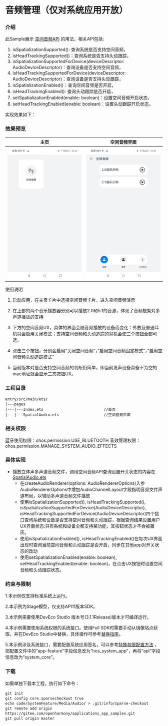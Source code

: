 # 音频管理（仅对系统应用开放）

### 介绍

此Sample展示
[空间音频API](https://gitee.com/openharmony/interface_sdk-js/blob/master/api/@ohos.multimedia.audio.d.ts) 的用法，相关API包括:
1. isSpatializationSupported(): 查询系统是否支持空间音频， 
2. isHeadTrackingSupported()：查询系统是否支持头动跟踪，
3. isSpatializationSupportedForDevice(deviceDescriptor: AudioDeviceDescriptor)：查询设备是否支持空间音频，
4. isHeadTrackingSupportedForDevice(deviceDescriptor: AudioDeviceDescriptor)：查询设备是否支持头动跟踪，
5. isSpatializationEnabled()：查询空间音频是否开启，
6. isHeadTrackingEnabled(): 查询头动跟踪是否开启，
7. setSpatializationEnabled(enable: boolean)：设置空间音频开启状态，
8. setHeadTrackingEnabled(enable: boolean)：设置头动跟踪开启状态，

实现效果如下：

### 效果预览
| 主页                                     | 空间音频界面                                  |
|----------------------------------------|-----------------------------------------|
| ![index](screenshot/devices/index.png) | ![main](screenshot/devices/spatial.png) |

使用说明

1. 启动应用，在主页卡片中选择空间音频卡片，进入空间音频演示

2. 在上部的两个音乐播放器分别可以播放2.0和5.1的音源，体现了音频框架对多声道播放的支持

3. 下方的空间音频UX，具体的界面会随音频播放的设备而变化：外放及普通耳机只会启用关闭模式；支持空间音频和头动追踪的耳机会使三个按钮全部可选。

4. 点击三个按钮，分别会启用”关闭空间音频“，”启用空间音频固定模式“，”启用空间音频头动追踪模式“

5. 当前版本对是否支持空间音频的判断仍简单，即当前发声设备具备不为空的mac地址就会显示三态按钮UX。

### 工程目录

```
entry/src/main/ets/
|---pages
|---|---Index.ets                           //首页
|---|---SpatialAudio.ets                    //空间音频页面
```

### 相关权限

蓝牙使用权限：ohos.permission.USE_BLUETOOTH
音效管理权限：ohos.permission.MANAGE_SYSTEM_AUDIO_EFFECTS

### 具体实现

* 播放立体声多声道音频文件，调用空间音频API查询设置开关状态的内容在[SpatialAudio.ets](entry/src/main/ets/pages/SpatialAudio.ets)
    * 在createAudioRenderer(options: AudioRendererOptions)入参AudioRendererOptions中增加AudioChannelLayout字段指明音频文件声道布局，以辅助多声道音频文件播放
    * 使用isSpatializationSupported(), isHeadTrackingSupported(), isSpatializationSupportedForDevice(AudioDeviceDescriptor), isHeadTrackingSupportedForDevice(AudioDeviceDescriptor)四个接口查询系统和设备是否支持空间音频和头动跟踪，根据查询结果设置用户UX界面状态:只有系统和设备全都支持某功能，其按钮状态才不会被置灰。
    * 使用isSpatializationEnabled(), isHeadTrackingEnabled()在每次UX界面出现时查询当前空间音频和头动跟踪是否开启，同步在其他app对开关状态的改动
    * 使用setSpatializationEnabled(enable: boolean), setHeadTrackingEnabled(enable: boolean)，在点击UX按钮时设置空间音频和头动跟踪状态。

### 约束与限制

1.本示例仅支持标准系统上运行。

2.本示例为Stage模型，仅支持API11版本SDK。

3.本示例需要使用DevEco Studio 版本号(3.1.1Release)版本才可编译运行。

4.本示例需要使用系统权限的系统接口。使用Full SDK时需要手动从镜像站点获取，并在DevEco Studio中替换，具体操作可参考[替换指南](https://docs.openharmony.cn/pages/v3.2/zh-cn/application-dev/quick-start/full-sdk-switch-guide.md/)。

5.本示例涉及系统接口，需要配置系统应用签名，可以参考[特殊权限配置方法](https://docs.openharmony.cn/pages/v3.2/zh-cn/application-dev/security/hapsigntool-overview.md/) ，把配置文件中的“app-feature”字段信息改为“hos_system_app”，再将“apl”字段信息改为“system_core”。

### 下载

如需单独下载本工程，执行如下命令：

```
git init
git config core.sparsecheckout true
echo code/SystemFeature/Media/Audio/ > .git/info/sparse-checkout
git remote add origin https://gitee.com/openharmony/applications_app_samples.git
git pull origin master
```